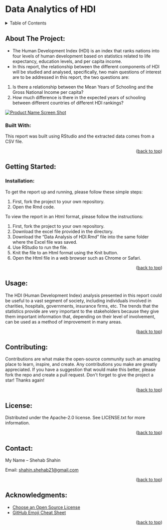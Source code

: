 
# Data Analytics of HDI

<!-- TABLE OF CONTENTS -->
<details>
  <summary>Table of Contents</summary>
  <ol>
    <li>
      <a href="#about-the-project">About The Project</a>
      <ul>
        <li><a href="#built-with">Built With</a></li>
      </ul>
    </li>
    <li>
      <a href="#getting-started">Getting Started</a>
      <ul>
        <li><a href="#installation">Installation</a></li>
      </ul>
    </li>
    <li><a href="#usage">Usage</a></li>
    <li><a href="#contributing">Contributing</a></li>
    <li><a href="#license">License</a></li>
    <li><a href="#contact">Contact</a></li>
    <li><a href="#acknowledgments">Acknowledgments</a></li>
  </ol>
</details>



<!-- ABOUT THE PROJECT -->
## About The Project:
*	The Human Development Index (HDI) is an index that ranks nations into four levels of human development based on statistics related to life expectancy, education levels, and per capita income.
*	In this report, the relationship between the different components of HDI will be studied and analysed, specifically, two main questions of interest are to be addressed in this report, the two questions are: 
  1.	Is there a relationship between the Mean Years of Schooling and the Gross National Income per capita?
  2.	How much difference is there in the expected years of schooling between different countries of different HDI rankings?

[![Product Name Screen
Shot][product-screenshot]](https://example.com)

### Built With:
This report was built using RStudio and the extracted data comes from a CSV file.

<p align="right">(<a href="#top">back to top</a>)</p>

<!-- GETTING STARTED -->
## Getting Started:

### Installation:
To get the report up and running, please follow these simple steps:
1.	First, fork the project to your own repository.
2.	Open the Rmd code. 

To view the report in an Html format, please follow the instructions:
1.	First, fork the project to your own repository.
2.	Download the excel file provided in the directory. 
3.	Download the “Data Analysis of HDI.Rmd” file into the same folder where the Excel file was saved. 
4.  Use RStudio to run the file.
5.  Knit the file to an Html format using the Knit button.
6.  Open the Html file in a web browser such as Chrome or Safari.   

<p align="right">(<a href="#top">back to top</a>)</p>


<!-- USAGE EXAMPLES -->
## Usage:
The HDI (Human Development Index) analysis presented in this report could be useful to a vast segment of society, including individuals involved in charities, hospitals, governments, insurance firms, etc. The trends that the statistics provide are very important to the stakeholders because they give them important information that, depending on their level of involvement, can be used as a method of improvement in many areas. 

<p align="right">(<a href="#top">back to top</a>)</p>


<!-- CONTRIBUTING -->
## Contributing:
Contributions are what make the open-source community such an amazing place to learn, inspire, and create. Any contributions you make are greatly appreciated.
If you have a suggestion that would make this better, please fork the repo and create a pull request. Don't forget to give the project a star! Thanks again!

<p align="right">(<a href="#top">back to top</a>)</p>

<!-- LICENSE -->
## License:
Distributed under the Apache-2.0 license. See LICENSE.txt for more information.

<p align="right">(<a href="#top">back to top</a>)</p>


<!-- CONTACT -->
## Contact:
My Name – Shehab Shahin

Email: [shahin.shehab21@gmail.com](shahin.shehab21@gmail.com)

<p align="right">(<a href="#top">back to top</a>)</p>

<!-- ACKNOWLEDGMENTS -->
## Acknowledgments:

* [Choose an Open Source License](https://choosealicense.com)
* [GitHub Emoji Cheat Sheet](https://www.webpagefx.com/tools/emoji-cheat-sheet)

<p align="right">(<a href="#top">back to top</a>)</p>

<!-- MARKDOWN LINKS & IMAGES -->
[product-screenshot]: images/screenshot.png
